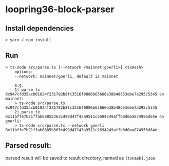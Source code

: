 # loopring36-block-parser

## Install dependencies
```
> yarn / npm install
```

## Run
```
> ts-node src/parse.ts [--network <mainnet|goerli>] <txHash>  
    options:   
    --network: mainnet/goerli, default is mainnet  

    e.g.   
    1) parse tx 0x947cfd35acb01824f231782b8fc3516f0886b63666e38b48653ebe7a295c5345 on mainnet:   
    > ts-node src/parse.ts 0x947cfd35acb01824f231782b8fc3516f0886b63666e38b48653ebe7a295c5345  
    2) parse tx 0x11bffe7b21ffab6885b363c499d47f43a9511c2694249affb0d0aa874956d64e on goerli:  
    > ts-node src/parse.ts --network goerli 0x11bffe7b21ffab6885b363c499d47f43a9511c2694249affb0d0aa874956d64e  
```

## Parsed result:  
parsed result will be saved to result directory, named as `[txHash].json`
